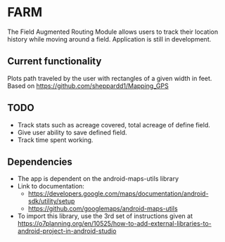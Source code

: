 # FARM
The Field Augmented Routing Module allows users to track their location history while moving around a field. Application is still in development.
## Current functionality
Plots path traveled by the user with rectangles of a given width in feet. Based on https://github.com/sheppardd1/Mapping_GPS
## TODO
* Track stats such as acreage covered, total acreage of define field.
* Give user ability to save defined field.
* Track time spent working.
## Dependencies
* The app is dependent on the android-maps-utils library
* Link to documentation: 
    * https://developers.google.com/maps/documentation/android-sdk/utility/setup
    * https://github.com/googlemaps/android-maps-utils
* To import this library, use the 3rd set of instructions given at https://o7planning.org/en/10525/how-to-add-external-libraries-to-android-project-in-android-studio
